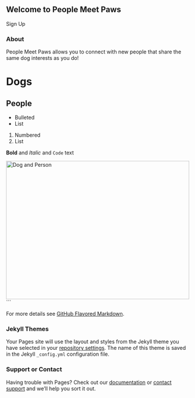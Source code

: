 ## Welcome to People Meet Paws

Sign Up

### About

People Meet Paws allows you to connect with new people that share the same dog interests as you do! 

# Dogs
## People

- Bulleted
- List

1. Numbered
2. List

**Bold** and _Italic_ and `Code` text

<img src="dogg.jpg" alt="Dog and Person" width="500" height="377">
```

For more details see [GitHub Flavored Markdown](https://guides.github.com/features/mastering-markdown/).

### Jekyll Themes

Your Pages site will use the layout and styles from the Jekyll theme you have selected in your [repository settings](https://github.com/whitehallhighschool/hannahandbrendan/settings). The name of this theme is saved in the Jekyll `_config.yml` configuration file.

### Support or Contact

Having trouble with Pages? Check out our [documentation](https://help.github.com/categories/github-pages-basics/) or [contact support](https://github.com/contact) and we’ll help you sort it out.
